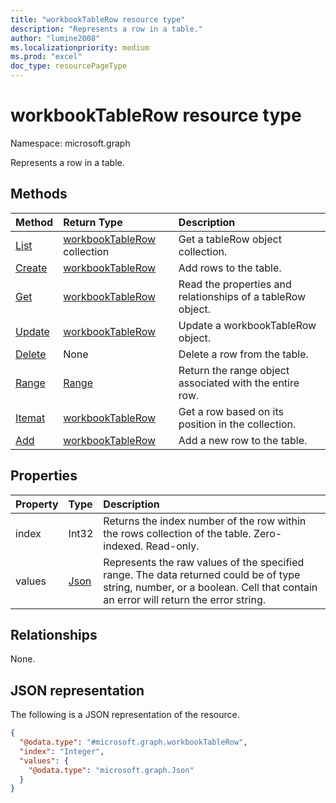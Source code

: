 ```yaml
---
title: "workbookTableRow resource type"
description: "Represents a row in a table."
author: "lumine2008"
ms.localizationpriority: medium
ms.prod: "excel"
doc_type: resourcePageType
---
```


# workbookTableRow resource type

Namespace: microsoft.graph

Represents a row in a table.


## Methods

| Method		   | Return Type	|Description|
|:---------------|:--------|:----------|
|[List](../api/tablerow-list.md) | [workbookTableRow]( workbooktablerow.md) collection |Get a tableRow object collection. |
|[Create](../api/table-post-rows.md)|[workbookTableRow]( workbooktablerow.md)|Add rows to the table.|
|[Get](../api/tablerow-get.md) | [workbookTableRow]( workbooktablerow.md) |Read the properties and relationships of a tableRow object.|
|[Update](../api/tablerow-update.md) | [workbookTableRow]( workbooktablerow.md)	|Update a workbookTableRow object. |
|[Delete](../api/tablerow-delete.md)|None|Delete a row from the table.|
|[Range](../api/tablerow-range.md)|[Range](range.md)|Return the range object associated with the entire row.|
|[Itemat](../api/tablerowcollection-itemat.md)|[workbookTableRow]( workbooktablerow.md)|Get a row based on its position in the collection.|
|[Add](../api/tablerowcollection-add.md)|[workbookTableRow]( workbooktablerow.md)|Add a new row to the table.|

## Properties
| Property	   | Type	|Description|
|:---------------|:--------|:----------|
|index|Int32|Returns the index number of the row within the rows collection of the table. Zero-indexed. Read-only.|
|values|[Json](../resources/json.md)|Represents the raw values of the specified range. The data returned could be of type string, number, or a boolean. Cell that contain an error will return the error string.|

## Relationships
None.


## JSON representation

The following is a JSON representation of the resource.

<!-- {
  "blockType": "resource",
  "@odata.type": "microsoft.graph.workbookTableRow",
  "openType": false
}
-->
``` json
{
  "@odata.type": "#microsoft.graph.workbookTableRow",
  "index": "Integer",
  "values": {
    "@odata.type": "microsoft.graph.Json"
  }
}
```

<!-- uuid: 8fcb5dbc-d5aa-4681-8e31-b001d5168d79
2015-10-25 14:57:30 UTC -->
<!-- {
  "type": "#page.annotation",
  "description": "workbookTableRow resource",
  "keywords": "",
  "section": "documentation",
  "tocPath": ""
}-->

